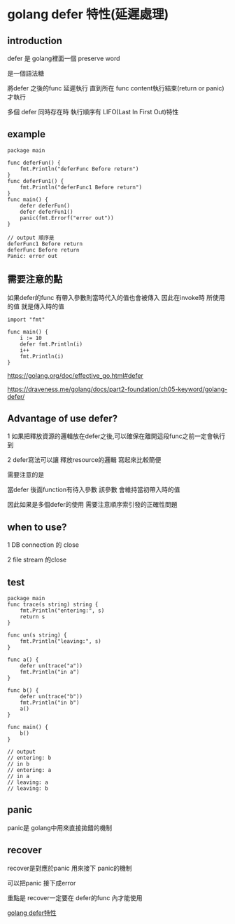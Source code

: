 # golang defer 特性(延遲處理)

## introduction

defer 是 golang裡面一個 preserve word

是一個語法糖 

將defer 之後的func 延遲執行 直到所在 func content執行結束(return or panic) 才執行

多個 defer 同時存在時 執行順序有 LIFO(Last In First Out)特性

## example
```golang
package main 

func deferFun() {
	fmt.Println("deferFunc Before return")
}
func deferFun1() {
	fmt.Println("deferFunc1 Before return")
}
func main() {
	defer deferFun()
	defer deferFun1()
	panic(fmt.Errorf("error out"))
}

```
```golang
// output 順序是
deferFunc1 Before return
deferFunc Before return
Panic: error out
```

## 需要注意的點
如果defer的func 有帶入參數則當時代入的值也會被傳入 
因此在invoke時 所使用的值 就是傳入時的值
```golang
import "fmt"

func main() {
	i := 10
	defer fmt.Println(i)
	i++
	fmt.Println(i)
}

```
https://golang.org/doc/effective_go.html#defer

https://draveness.me/golang/docs/part2-foundation/ch05-keyword/golang-defer/

## Advantage of use defer?

1 如果把釋放資源的邏輯放在defer之後,可以確保在離開這段func之前一定會執行到

2 defer寫法可以讓 釋放resource的邏輯 寫起來比較簡便

需要注意的是

當defer 後面function有待入參數 該參數 會維持當初帶入時的值

因此如果是多個defer的使用 需要注意順序索引發的正確性問題
## when to use?

1 DB connection 的 close

2 file stream 的close

## test

```golang
package main
func trace(s string) string {
    fmt.Println("entering:", s)
    return s
}

func un(s string) {
    fmt.Println("leaving:", s)
}

func a() {
    defer un(trace("a"))
    fmt.Println("in a")
}

func b() {
    defer un(trace("b"))
    fmt.Println("in b")
    a()
}

func main() {
    b()
}
```

```golang
// output
// entering: b
// in b
// entering: a
// in a
// leaving: a
// leaving: b
```

## panic 

panic是 golang中用來直接拋錯的機制

## recover

recover是對應於panic 用來接下 panic的機制

可以把panic 接下成error

重點是 recover一定要在 defer的func 內才能使用

[golang defer特性](https://hackmd.io/7F5_kLPqRoObMbQhsnt61w?view)